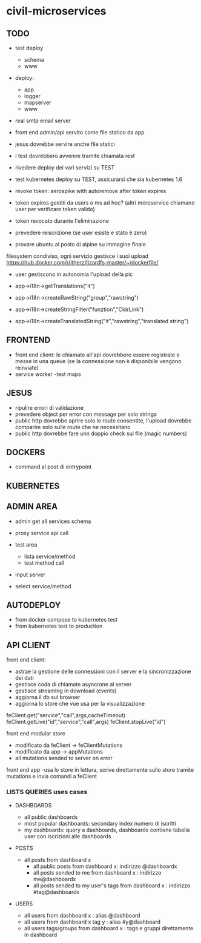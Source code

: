 # civil-microservices

## TODO
- test deploy
  - schema
  - www
- deploy:
  - app
  - logger
  - mapserver
  - www

- real smtp email server

- front end admin/api servito come file statico da app
- jesus dovrebbe servire anche file statici
- i test dovrebbero avvenire tramite chiamata rest

- rivedere deploy dei vari servizi su TEST
- test kubernetes deploy su TEST, assicurarsi che sia kubernetes 1.6

- revoke token: aerospike with autoremove after token expires
- token expires gestiti da users o ms ad hoc? (altri mcroservice chiamano user per verificare token valido)
- token revocato durante l'eliminazione

- prevedere reiscrizione (se user esiste e stato è zero)

- provare ubuntu al posto di alpine su immagine finale

filesystem condiviso, ogni servizio gestisce i suoi upload
https://hub.docker.com/r/itherz/lizardfs-master/~/dockerfile/
- user gestiscono in autonomia l'upload della pic

- app->i18n->getTranslations("it")
- app->i18n->createRawString("group","rawstring")
- app->i18n->createStringFilter("funztion","CldrLink")
- app->i18n->createTranslatedString("it","rawstring","translated string")



## FRONTEND

- front end client: le chiamate all'api dovrebbero essere registrate e messe in una queue (se la connessione non è disponibile vengono reinviate)
- service worker
-test maps
## JESUS
- ripulire errori di validazione
- prevedere object per error con message per solo stringa
- public http dovrebbe aprire solo le route consentite, l'upload dovrebbe comparire solo sulle route che ne necessitano
- public http dovrebbe fare unn doppio check sui file (magic numbers)

## DOCKERS
- command al post di entrypoint

## KUBERNETES

## ADMIN AREA

- admin get all services schema
- proxy service api call
- test area

  - lista service/method
  - test method call

- input server
- select service/method

## AUTODEPLOY

- from docker compose to kubernetes test
- from kubernetes test to production

## API CLIENT

front end client:

- astrae la gestione delle connessioni con il server e la sincronizzazione dei dati
- gestisce coda di chiamate asyncrone al server
- gestisce streaming in download (events)
- aggiorna il db sul browser
- aggiorna lo store che vue usa per la visualizzazione

feClient.get("service","call",args,cacheTimeout) feClient.getLive("id","service","call",args) feClient.stopLive("id")

front end modular store

- modificato da feClient -> feClientMutations
- modificato da app -> appMutations
- all mutations sended to server on error

front end app -usa lo store in lettura, scrive direttamente sullo store tramite mutations e invia comandi a feClient

### LISTS QUERIES uses cases

- DASHBOARDS
  - all public dashboards
  - most popular dashboards: secondary index numero di iscritti
  - my dashboards: query a dashboards, dashboards contiene tabella user con iscrizioni alle dashboards

- POSTS
  - all posts from dashboard x
    - all public posts from dashboard x: indirizzo @dashboardx
    - all posts sended to me from dashboard x : indirizzo me@dashboardx
    - all posts sended to my user's tags from dashboard x : indirizzo #tag@dashboardx

- USERS

  - all users from dashboard x : alias @dashboard
  - all users from dashboard x tag y : alias #y@dashboard
  - all users tags/groups from dashboard x : tags e gruppi direttamente in dashboard
